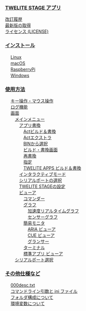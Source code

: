 
### [TWELITE STAGE アプリ](content/README.md)

 [改訂履歴](content/changes.md) <br />
 [最新版の取得](content/get-latest-version.md) <br />
 [ライセンス (LICENSE)](content/license.md) <br />

### [インストール](content/install/README.md)

　 [Linux](content/install/linux.md) <br />
　 [macOS](content/install/macos.md) <br />
　 [RaspberryPi](content/install/raspberrypi.md) <br />
　 [Windows](content/install/windows.md) <br />

### [使用方法](content/usage/README.md)

　 [キー操作・マウス操作](content/usage/key_mouse.md) <br />
　 [ログ機能](content/usage/logging.md) <br />
　 [画面](content/usage/screens/README.md) <br />
　　 [メインメニュー](content/usage/screens/main_menu/README.md) <br />
　　　 [アプリ書換](content/usage/screens/main_menu/firm_prog/README.md) <br />
　　　　 [Actビルド＆書換](content/usage/screens/main_menu/firm_prog/act_build.md) <br />
　　　　 [Actエクストラ](content/usage/screens/main_menu/firm_prog/act_extras_build.md) <br />
　　　　 [BINから選択](content/usage/screens/main_menu/firm_prog/bin.md) <br />
　　　　 [ビルド・書換画面](content/usage/screens/main_menu/firm_prog/build_screen.md) <br />
　　　　 [再書換](content/usage/screens/main_menu/firm_prog/re-write.md) <br />
　　　　 [指定](content/usage/screens/main_menu/firm_prog/specified.md) <br />
　　　　 [TWELITE APPS ビルド＆書換](content/usage/screens/main_menu/firm_prog/tweapps_build.md) <br />
　　　 [インタラクティブモード](content/usage/screens/main_menu/interactive.md) <br />
　　　 [シリアルポートの選択](content/usage/screens/main_menu/select_serial_port.md) <br />
　　　 [TWELITE STAGEの設定](content/usage/screens/main_menu/settings.md) <br />
　　　 [ビューア](content/usage/screens/main_menu/viewer/README.md) <br />
　　　　 [コマンダー](content/usage/screens/main_menu/viewer/commander.md) <br />
　　　　 [グラフ](content/usage/screens/main_menu/viewer/graph/README.md) <br />
　　　　　 [加速度リアルタイムグラフ](content/usage/screens/main_menu/viewer/graph/graph_mot.md) <br />
　　　　　 [センサーグラフ](content/usage/screens/main_menu/viewer/graph/graph_sns.md) <br />
　　　　 [簡易モニタ](content/usage/screens/main_menu/viewer/smpl_mon/README.md) <br />
　　　　　 [ARIA ビューア](content/usage/screens/main_menu/viewer/smpl_mon/aria_viewer.md) <br />
　　　　　 [CUE ビューア](content/usage/screens/main_menu/viewer/smpl_mon/cue_viewer.md) <br />
　　　　　 [グランサー](content/usage/screens/main_menu/viewer/smpl_mon/glancer.md) <br />
　　　　 [ターミナル](content/usage/screens/main_menu/viewer/terminal.md) <br />
　　　　 [標準アプリ ビューア](content/usage/screens/main_menu/viewer/twelite81.md) <br />
　　 [シリアルポート選択](content/usage/screens/serial_port_sel.md) <br />

### [その他仕様など](content/misc/README.md)

　 [000desc.txt](content/misc/000desc.txt.md) <br />
　 [コマンドライン引数と ini ファイル](content/misc/cmdargs_and_ini.md) <br />
　 [フォルダ構成について](content/misc/directories.md) <br />
　 [環境変数について](content/misc/envvars.md) <br />

